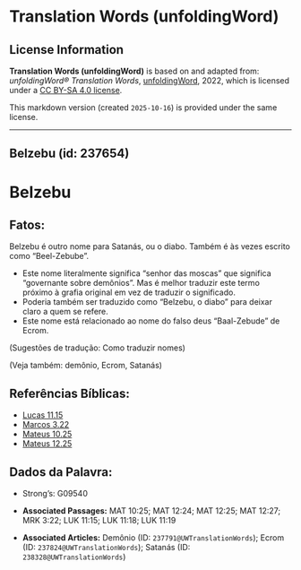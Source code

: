 # Translation Words (unfoldingWord)

## License Information

**Translation Words (unfoldingWord)** is based on and adapted from: _unfoldingWord® Translation Words_, [unfoldingWord](https://unfoldingword.org/utw), 2022, which is licensed under a [CC BY-SA 4.0 license](https://creativecommons.org/licenses/by-sa/4.0/legalcode.en).

This markdown version (created `2025-10-16`) is provided under the same license.



--------------------------------

## Belzebu (id: 237654)

Belzebu
=======

Fatos:
------

Belzebu é outro nome para Satanás, ou o diabo. Também é às vezes escrito como “Beel\-Zebube”.

* Este nome literalmente significa “senhor das moscas” que significa “governante sobre demônios”. Mas é melhor traduzir este termo próximo à grafia original em vez de traduzir o significado.
* Poderia também ser traduzido como “Belzebu, o diabo” para deixar claro a quem se refere.
* Este nome está relacionado ao nome do falso deus “Baal\-Zebude” de Ecrom.

(Sugestões de tradução: Como traduzir nomes)

(Veja também: demônio, Ecrom, Satanás)

Referências Bíblicas:
---------------------

* [Lucas 11\.15](https://ref.ly/Luke11:15)
* [Marcos 3\.22](https://ref.ly/Mark3:22)
* [Mateus 10\.25](https://ref.ly/Matt10:25)
* [Mateus 12\.25](https://ref.ly/Matt12:25)

Dados da Palavra:
-----------------

* Strong’s: G09540

* **Associated Passages:** MAT 10:25; MAT 12:24; MAT 12:25; MAT 12:27; MRK 3:22; LUK 11:15; LUK 11:18; LUK 11:19
* **Associated Articles:** Demônio (ID: `237791@UWTranslationWords`); Ecrom (ID: `237824@UWTranslationWords`); Satanás (ID: `238328@UWTranslationWords`)

